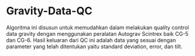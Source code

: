 # Gravity-Data-QC
Algoritma ini disusun untuk memudahkan dalam melakukan quality control data gravity dengan menggunakan peralatan Autograv Scintrex baik CG-5 dan CG-6. Hasil keluaran dari QC ini adalah data yang sesuai dengan parameter yang telah ditentukan yaitu standard deviation, error, dan tilt.
